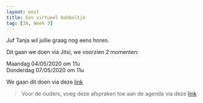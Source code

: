 ```yaml
---
layout: post
title: Een virtueel babbeltje
tag: [3A, Week 3]
---
```


Juf Tanja wil jullie graag nog eens horen.

Dit gaan we doen via Jitsi, we voorzien 2 momenten:

Maandag 04/05/2020 om 11u  
Donderdag 07/05/2020 om 11u

We gaan dit doen via deze [link](https://meet.jit.si/DeStappe3A)

> Voor de ouders, voeg deze afspraken toe aan de agenda via deze [link](http://gofile.me/3BKW6/P8v3bCVME)
